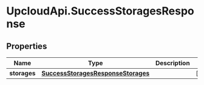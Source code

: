 # UpcloudApi.SuccessStoragesResponse

## Properties
Name | Type | Description | Notes
------------ | ------------- | ------------- | -------------
**storages** | [**SuccessStoragesResponseStorages**](SuccessStoragesResponseStorages.md) |  | [optional] 


